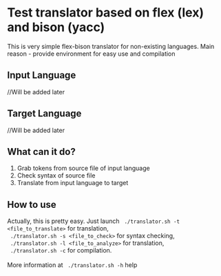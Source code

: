 # Test translator based on flex (lex) and bison (yacc)
This is very simple flex-bison translator for non-existing languages. Main reason - provide environment for easy use and compilation

## Input Language
  //Will be added later
 
## Target Language
  //Will be added later

## What can it do?
1. Grab tokens from source file of input language
2. Check syntax of source file
3. Translate from input language to target

## How to use
Actually, this is pretty easy. Just launch
`
./translator.sh -t <file_to_translate>` for translation,<br/>
`
./translator.sh -s <file_to_check>` for syntax checking,<br/>
`
./translator.sh -l <file_to_analyze>` for translation,<br/>
`
./translator.sh -c` for compilation.<br/>
</br>
More information at
`
./translator.sh -h` help

